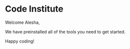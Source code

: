 # Code Institute

Welcome Alesha,

We have preinstalled all of the tools you need to get started.

Happy coding!